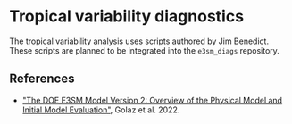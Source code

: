 # Tropical variability diagnostics

The tropical variability analysis uses scripts authored by Jim Benedict. These
scripts are planned to be integrated into the `e3sm_diags` repository.

## References

- ["The DOE E3SM Model Version 2: Overview of the Physical Model and Initial Model Evaluation"](https://escholarship.org/uc/item/5bp395w8), Golaz et al. 2022.
